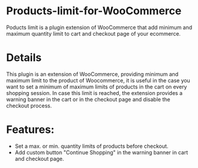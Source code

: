 # Products-limit-for-WooCommerce
Poducts limit is a plugin extension of WooCommerce that add minimum and maximum quantity limit to cart and checkout page of your ecommerce.

# Details
This plugin is an extension of WooCommerce, providing minimum and maximum limit to the product of Woocommerce, 
it is useful in the case you want to set a minimum of maximum limits of products in the cart on every shopping session. 
In case this limit is reached, the extension provides a warning banner in the cart or in the checkout page and disable the checkout process. 

# Features:
* Set a max. or min. quantity limits of products before checkout.
* Add custom button "Continue Shopping" in the warning banner in cart and checkout page.
